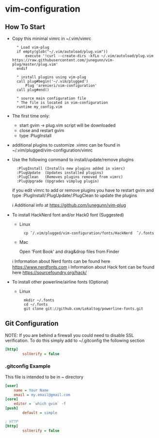 # vim-configuration
## How To Start
- Copy this minimal vimrc in ~/.vim/vimrc
  ```vim
    " Load vim-plug
    if empty(glob("~/.vim/autoload/plug.vim"))
        execute '!curl --create-dirs -kfLo ~/.vim/autoload/plug.vim https://raw.githubusercontent.com/junegunn/vim-plug/master/plug.vim'
    endif

    " install plugins using vim-plug
    call plug#begin('~/.vim/plugged')
        Plug 'arenieri/vim-configuration'
    call plug#end()

    " source main configuration file 
    " The file is located in vim-configuration
    runtime my_config.vim
  ```
- The first time only:
    * start gvim -> plug.vim script will be downloaded
    * close and restart gvim 
    * type :PlugInstall

- additional plugins to customize .vimrc can be found in 
    ~/.vim/plugged/vim-configuration/vimrc

- Use the following command to install/update/remove plugins
  ```
    :PlugInstall (Installs new plugins added in vimrc)
    :PlugUpdate  (Updates installed plugins)
    :PlugClean   (Removes plugins removed from vimrc)
    :PlugUpgrade (Upgrades vimplug plugin)
  ```
    
    if you edit vimrc to add or remove plugins you have to restart gvim and type 
    :PlugInstall/:PlugUpdate/:PlugClean to update the plugins

    :information_source: Additional info at https://github.com/junegunn/vim-plug

- To install HackNerd font and/or Hack0 font (Suggested)
    * Linux
      ```
        cp ˜/.vim/plugged/vim-configuration/fonts/HackNerd  ˜/.fonts
      ```
    * Mac
    
        Open 'Font Book' and drag&drop files from Finder

    :information_source: Information about Nerd fonts can be found here https://www.nerdfonts.com
    :information_source: Information about Hack font can be found here https://sourcefoundry.org/hack/

- To install other powerline/airline fonts (Optional)
    * Linux
      ```
        mkdir ~/.fonts
        cd ~/.fonts
        git clone git://github.com/Lokaltog/powerline-fonts.git
      ```

## Git Configuration
NOTE: If you are behind a firewall you could need to disable SSL verification.
To do this simply add to ~/.gitconfig the following section
```ini
[http]
        sslVerify = false
```

### .gitconfig Example
This file is intended to be in ~ directory
```ini
[user]
	name = Your Name
	email = my.email@gmail.com
[core]
	editor = `which gvim` -f
[push]
        default = simple

; HTTP
[http]
        sslVerify = false
```

